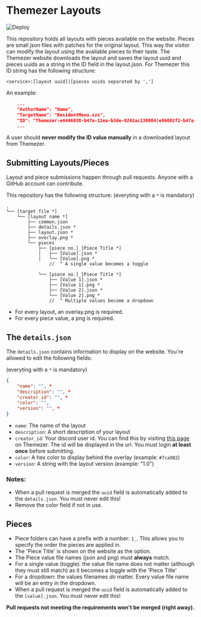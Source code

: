 ﻿# Themezer Layouts
![Deploy](https://github.com/ThemezerNX/Layouts/workflows/Deploy/badge.svg)

This repository holds all layouts with pieces available on the website.
Pieces are small json files with patches for the original layout. This way the visitor can modify the layout using the available pieces to their taste. The Themezer website downloads the layout and saves the layout uuid and pieces uuids as a string in the ID field in the layout.json.
For Themezer this ID string has the following structure:
```
<service>:[layout uuid]|[pieces uuids separated by ',']
```
An example:
```json
    ...
    "AuthorName": "Name",
    "TargetName": "ResidentMenu.szs",
    "ID": "Themezer:e4446038-b47a-11ea-b3de-0242ac130004|e96002f2-b47a-11ea-b3de-0242ac130004,f057c2f2-b47a-11ea-b3de-0242ac130004",
    ...
```

A user should **never modify the ID value manually** in a downloaded layout from Themezer.


## Submitting Layouts/Pieces
Layout and piece submissions happen through pull requests.
Anyone with a GitHub account can contribute.

This repository has the following structure:
(everyting with a `*` is mandatory)
```
.
└── [target file *]
    └── [layout name *]
        ├── common.json
        ├── details.json *
        ├── layout.json *
        ├── overlay.png *
        └── pieces
            ├── [piece no.]_[Piece Title *]
            |   ├── [Value].json *
            |   └── [Value].png *
                //  ^ A single value becomes a toggle

            └── [piece no.]_[Piece Title *]
                ├── [Value 1].json *
                ├── [Value 1].png *
                ├── [Value 2].json *
                └── [Value 2].png *
                //  ^ Multiple values become a dropdown
```

* For every layout, an overlay.png is required.
* For every piece value, a png is required.


## The `details.json`
The `details.json` contains information to display on the website. You're allowed to edit the following fields:

(everyting with a `*` is mandatory)
```json
{
	"name": "", *
	"description": "", *
	"creator_id": "", *
	"color": "",
	"version": "", *
}
```

* `name`: The name of the layout
* `description`: A short description of your layout
* `creator_id`: Your discord user id. You can find this by visiting [this page](https://themezer.ga/me) on Themezer. The id will be displayed in the url. You must login **at least once** before submitting.
* `color`: A hex color to display behind the overlay (example: `#7ca982`)
* `version`: A string with the layout version (example: "1.0")

### Notes:
* When a pull request is merged the `uuid` field is automatically added to the `details.json`. You must never edit this!
* Remove the color field if not in use.

## Pieces
* Piece folders can have a prefix with a number: `1_`. This allows you to specify the order the pieces are applied in.
* The 'Piece Title' is shown on the website as the option.
* The Piece value file names (json and png) must **always** match.
* For a single value (toggle): the value file name does not matter (although they must still match) as it becomes a toggle with the 'Piece Title'
* For a dropdown: the values filenames *do* matter. Every value file name will be an entry in the dropdown.
* When a pull request is merged the `uuid` field is automatically added to the `[value].json`. You must never edit this!


**Pull requests not meeting the requirements won't be merged (right away).**
